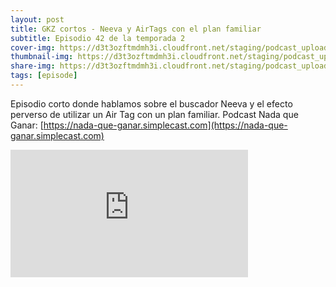 ```yaml
---
layout: post
title: GKZ cortos - Neeva y AirTags con el plan familiar
subtitle: Episodio 42 de la temporada 2
cover-img: https://d3t3ozftmdmh3i.cloudfront.net/staging/podcast_uploaded_episode/14743809/14743809-1691157106898-5b780f70ba958.jpg
thumbnail-img: https://d3t3ozftmdmh3i.cloudfront.net/staging/podcast_uploaded_episode/14743809/14743809-1691157106898-5b780f70ba958.jpg
share-img: https://d3t3ozftmdmh3i.cloudfront.net/staging/podcast_uploaded_episode/14743809/14743809-1691157106898-5b780f70ba958.jpg
tags: [episode]
---
```


Episodio corto donde hablamos sobre el buscador Neeva y el efecto perverso de utilizar un Air Tag con un plan familiar. Podcast Nada que Ganar: [https://nada-que-ganar.simplecast.com](https://nada-que-ganar.simplecast.com)
<iframe src='https://podcasters.spotify.com/pod/show/geekingzone/embed/episodes/GKZ-cortos---Neeva-y-AirTags-con-el-plan-familiar-e24kscn' height='204px' width='380px' frameborder='0' scrolling='no'></iframe>